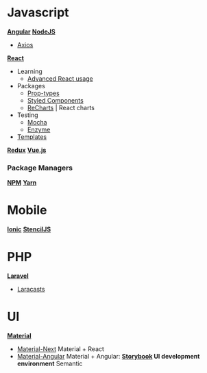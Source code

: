 # Javascript 
**[Angular](https://angularjs.org/)**
**[NodeJS](https://nodejs.org/en/)**
  * [Axios](https://yarnpkg.com/en/package/axios)  

**[React](https://reactjs.org/)**
* Learning
  * [Advanced React usage](https://courses.totalreact.com/courses/250055/lectures/3897343)
* Packages
  * [Prop-types](https://www.npmjs.com/package/prop-types)
  * [Styled Components](https://www.npmjs.com/package/styled-components)
  * [ReCharts](http://recharts.org/) | React charts
* Testing
  * [Mocha](https://mochajs.org/)
  * [Enzyme](https://github.com/airbnb/enzyme)  
* [Templates](https://codesandbox.io/search?refinementList%5Btemplate%5D%5B0%5D=create-react-app)

**[Redux](https://redux.js.org/)**
**[Vue.js](https://vuejs.org/)**

### Package Managers
**[NPM](https://www.npmjs.com/)**
**[Yarn](https://yarnpkg.com/en/)**

# Mobile
**[Ionic](https://ionicframework.com/)**
**[StencilJS](https://stenciljs.com)**

# PHP
**[Laravel](https://laravelcode.com/index.php#)**
* [Laracasts](https://laracasts.com/)

# UI
**[Material](https://www.material-ui.com/#/)**
* [Material-Next](https://material-ui-next.com/) Material + React
* [Material-Angular](https://material.angular.io/) Material + Angular: 
**[Storybook](https://storybook.js.org/) UI development environment**
Semantic  

